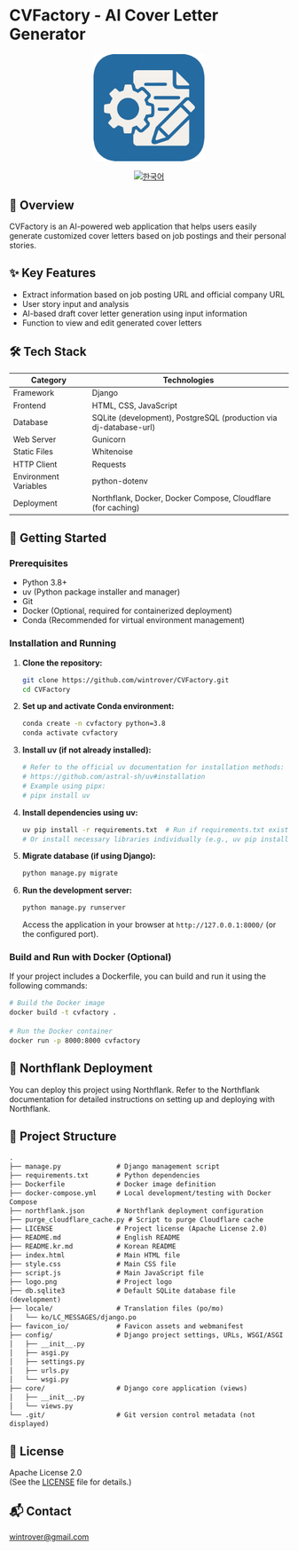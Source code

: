# CVFactory - AI Cover Letter Generator

<div align="center">
  <img src="logo.png" alt="CVFactory Logo" style="width:200px; height:auto;"/>
  <br>

  [![한국어](https://img.shields.io/badge/language-한국어-red.svg)](README.kr.md)
</div>

## 📖 Overview
CVFactory is an AI-powered web application that helps users easily generate customized cover letters based on job postings and their personal stories.

## ✨ Key Features
- Extract information based on job posting URL and official company URL
- User story input and analysis
- AI-based draft cover letter generation using input information
- Function to view and edit generated cover letters

## 🛠 Tech Stack
| Category | Technologies |
|----------|--------------|
| Framework | Django |
| Frontend | HTML, CSS, JavaScript |
| Database | SQLite (development), PostgreSQL (production via dj-database-url) |
| Web Server | Gunicorn |
| Static Files | Whitenoise |
| HTTP Client | Requests |
| Environment Variables | python-dotenv |
| Deployment | Northflank, Docker, Docker Compose, Cloudflare (for caching) |

## 🚀 Getting Started

### Prerequisites
- Python 3.8+
- uv (Python package installer and manager)
- Git
- Docker (Optional, required for containerized deployment)
- Conda (Recommended for virtual environment management)

### Installation and Running

1. **Clone the repository:**
   ```bash
   git clone https://github.com/wintrover/CVFactory.git
   cd CVFactory
   ```

2. **Set up and activate Conda environment:**
   ```bash
   conda create -n cvfactory python=3.8
   conda activate cvfactory
   ```

3. **Install uv (if not already installed):**
   ```bash
   # Refer to the official uv documentation for installation methods:
   # https://github.com/astral-sh/uv#installation
   # Example using pipx:
   # pipx install uv
   ```

4. **Install dependencies using uv:**
   ```bash
   uv pip install -r requirements.txt  # Run if requirements.txt exists
   # Or install necessary libraries individually (e.g., uv pip install django)
   ```

5. **Migrate database (if using Django):**
   ```bash
   python manage.py migrate
   ```

6. **Run the development server:**
   ```bash
   python manage.py runserver
   ```

   Access the application in your browser at `http://127.0.0.1:8000/` (or the configured port).

### Build and Run with Docker (Optional)

If your project includes a Dockerfile, you can build and run it using the following commands:

```bash
# Build the Docker image
docker build -t cvfactory .

# Run the Docker container
docker run -p 8000:8000 cvfactory
```

## 🐳 Northflank Deployment
You can deploy this project using Northflank. Refer to the Northflank documentation for detailed instructions on setting up and deploying with Northflank.

## 📁 Project Structure
```
.
├── manage.py              # Django management script
├── requirements.txt       # Python dependencies
├── Dockerfile             # Docker image definition
├── docker-compose.yml     # Local development/testing with Docker Compose
├── northflank.json        # Northflank deployment configuration
├── purge_cloudflare_cache.py # Script to purge Cloudflare cache
├── LICENSE                # Project license (Apache License 2.0)
├── README.md              # English README
├── README.kr.md           # Korean README
├── index.html             # Main HTML file
├── style.css              # Main CSS file
├── script.js              # Main JavaScript file
├── logo.png               # Project logo
├── db.sqlite3             # Default SQLite database file (development)
├── locale/                # Translation files (po/mo)
│   └── ko/LC_MESSAGES/django.po
├── favicon_io/            # Favicon assets and webmanifest
├── config/                # Django project settings, URLs, WSGI/ASGI
│   ├── __init__.py
│   ├── asgi.py
│   ├── settings.py
│   ├── urls.py
│   └── wsgi.py
├── core/                  # Django core application (views)
│   ├── __init__.py
│   └── views.py
└── .git/                  # Git version control metadata (not displayed)
```

## 📄 License
Apache License 2.0  
(See the [LICENSE](LICENSE) file for details.)

## 📬 Contact
wintrover@gmail.com 